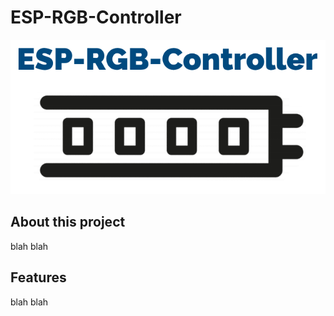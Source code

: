 # ESP-RGB-Controller
<p align="center"><img src="https://raw.githubusercontent.com/WoodyLetsCode/ESP-RGB-Controller/wifi-setup-captive-portal/ESP-RGB-Controller.png"></p>

## About this project
blah blah

## Features
blah blah
